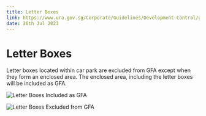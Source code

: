 ```yaml
---
title: Letter Boxes
link: https://www.ura.gov.sg/Corporate/Guidelines/Development-Control/gross-floor-area/GFA/LetterBoxes
date: 26th Jul 2023
---
```


# Letter Boxes

Letter boxes located within car park are excluded from GFA except when they form an enclosed area. The enclosed area, including the letter boxes will be included as GFA.

![Letter Boxes Included as GFA](https://www.ura.gov.sg/-/media/Corporate/Guidelines/Development-control/GFA/GFA-66A-Letterbox-area_GFA_final.jpg?h=625&w=1000)

![Letter Boxes Excluded from GFA](https://www.ura.gov.sg/-/media/Corporate/Guidelines/Development-control/GFA/GFA-66B-Letterbox-area_non-GFA_v1.jpg?h=625&w=1000)
